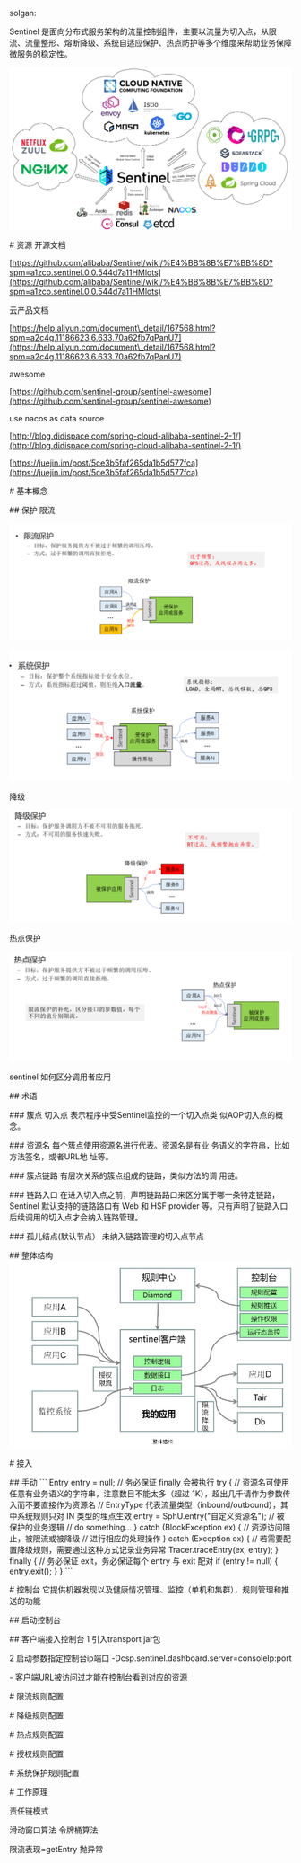 solgan:

Sentinel 是面向分布式服务架构的流量控制组件，主要以流量为切入点，从限流、流量整形、熔断降级、系统自适应保护、热点防护等多个维度来帮助业务保障微服务的稳定性。

![](https://raw.githubusercontent.com/alibaba/Sentinel/master/doc/image/sentinel-opensource-eco-landscape-en.png#align=left&display=inline&height=1924&margin=%5Bobject%20Object%5D&originHeight=1924&originWidth=3355&status=done&style=none&width=3355)

\# 资源
开源文档

[https://github.com/alibaba/Sentinel/wiki/%E4%BB%8B%E7%BB%8D?spm=a1zco.sentinel.0.0.544d7a11HMlots](https://github.com/alibaba/Sentinel/wiki/%E4%BB%8B%E7%BB%8D?spm=a1zco.sentinel.0.0.544d7a11HMlots)

云产品文档

[https://help.aliyun.com/document\_detail/167568.html?spm=a2c4g.11186623.6.633.70a62fb7qPanU7](https://help.aliyun.com/document\_detail/167568.html?spm=a2c4g.11186623.6.633.70a62fb7qPanU7)

awesome

[https://github.com/sentinel-group/sentinel-awesome](https://github.com/sentinel-group/sentinel-awesome)

use nacos as data source

[http://blog.didispace.com/spring-cloud-alibaba-sentinel-2-1/](http://blog.didispace.com/spring-cloud-alibaba-sentinel-2-1/)

[https://juejin.im/post/5ce3b5faf265da1b5d577fca](https://juejin.im/post/5ce3b5faf265da1b5d577fca)

\# 基本概念

\## 保护
限流

![image.png](assert/1595986437835-df1c70bc-aac2-4dd7-8efc-568d3588aff2.png)

![image.png](assert/1595986777333-dadc5c0a-2234-465b-a99b-80f86f56beb8.png)

降级

![image.png](assert/1595986409677-46e780f9-08b9-412a-8586-c0ec4300ea39.png)

热点保护

![image.png](assert/1595986494283-61777ae1-e840-44d2-b20a-453624fc952f.png)

sentinel 如何区分调用者应用

\## 术语

\### 簇点 切入点
 表示程序中受Sentinel监控的一个切入点类 似AOP切入点的概念。

\### 资源名
 每个簇点使用资源名进行代表。资源名是有业 务语义的字符串，比如方法签名，或者URL地 址等。

\### 簇点链路
 有层次关系的簇点组成的链路，类似方法的调 用链。

\### 链路入口
在进入切入点之前，声明链路路口来区分属于哪一条特定链路，Sentinel 默认支持的链路路口有 Web 和 HSF provider 等。只有声明了链路入口后续调用的切入点才会纳入链路管理。

\### 孤儿结点(默认节点）
未纳入链路管理的切入点节点

\## 整体结构
![](assert/1595986055119-73315292-ed2d-4917-8d6f-41cd9a487a10.png)

\# 接入

\## 手动
\`\`\`
Entry entry = null;
// 务必保证 finally 会被执行
try {
 // 资源名可使用任意有业务语义的字符串，注意数目不能太多（超过 1K），超出几千请作为参数传入而不要直接作为资源名
 // EntryType 代表流量类型（inbound/outbound），其中系统规则只对 IN 类型的埋点生效
 entry = SphU.entry("自定义资源名");
 // 被保护的业务逻辑
 // do something...
} catch (BlockException ex) {
 // 资源访问阻止，被限流或被降级
 // 进行相应的处理操作
} catch (Exception ex) {
 // 若需要配置降级规则，需要通过这种方式记录业务异常
 Tracer.traceEntry(ex, entry);
} finally {
 // 务必保证 exit，务必保证每个 entry 与 exit 配对
 if (entry != null) {
 entry.exit();
 }
}
\`\`\`

\# 控制台
它提供机器发现以及健康情况管理、监控（单机和集群），规则管理和推送的功能

\## 启动控制台

\## 客户端接入控制台
1 引入transport jar包

2 启动参数指定控制台ip端口 -Dcsp.sentinel.dashboard.server=consoleIp:port

\- 客户端URL被访问过才能在控制台看到对应的资源

\# 限流规则配置

\# 降级规则配置

\# 热点规则配置

\# 授权规则配置

\# 系统保护规则配置

\# 工作原理

责任链模式

滑动窗口算法 令牌桶算法

限流表现=getEntry 抛异常